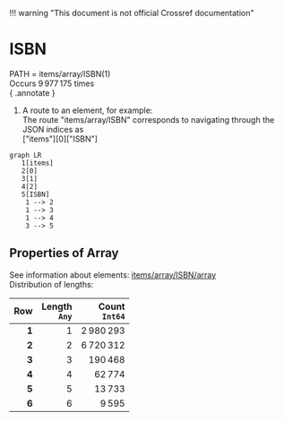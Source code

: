 !!! warning "This document is not official Crossref documentation"
# ISBN
PATH = items/array/ISBN(1)  
Occurs 9 977 175 times  
{ .annotate }

1. A route to an element, for example:  
   The route "items/array/ISBN" corresponds to navigating through the JSON indices as  
   ["items"][0]["ISBN"]  

```mermaid
graph LR
   1[items]
   2[0]
   3[1]
   4[2]
   5[ISBN]
    1 --> 2
    1 --> 3
    1 --> 4
    3 --> 5
```


## Properties of Array
See information about elements: [items/array/ISBN/array](array/index.md)  
Distribution of lengths:  

| **Row** | **Length**<br>`Any` | **Count**<br>`Int64` |
|--------:|--------------------:|---------------------:|
| **1**   | 1                   | 2 980 293            |
| **2**   | 2                   | 6 720 312            |
| **3**   | 3                   | 190 468              |
| **4**   | 4                   | 62 774               |
| **5**   | 5                   | 13 733               |
| **6**   | 6                   | 9 595                |

